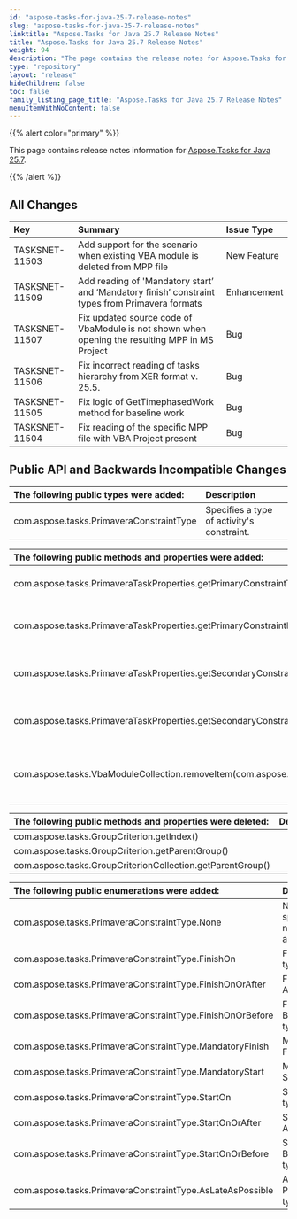 ```yaml
---
id: "aspose-tasks-for-java-25-7-release-notes"
slug: "aspose-tasks-for-java-25-7-release-notes"
linktitle: "Aspose.Tasks for Java 25.7 Release Notes"
title: "Aspose.Tasks for Java 25.7 Release Notes"
weight: 94
description: "The page contains the release notes for Aspose.Tasks for Java 25.7."
type: "repository"
layout: "release"
hideChildren: false
toc: false
family_listing_page_title: "Aspose.Tasks for Java 25.7 Release Notes"
menuItemWithNoContent: false
---
```


{{% alert color="primary" %}}

This page contains release notes information for [Aspose.Tasks for Java 25.7](https://releases.aspose.com/tasks/java/25-7/).

{{% /alert %}}
## **All Changes**

|**Key**|**Summary**|**Issue Type**|
| :- | :- | :- |
| TASKSNET-11503 | Add support for the scenario when existing VBA module is deleted from MPP file | New Feature |
| TASKSNET-11509 | Add reading of  'Mandatory start’ and ‘Mandatory finish’ constraint types from Primavera formats | Enhancement |
| TASKSNET-11507 | Fix updated source code of VbaModule is not shown when opening the resulting MPP in MS Project | Bug |
| TASKSNET-11506 | Fix incorrect reading of tasks hierarchy from XER format v. 25.5. | Bug |
| TASKSNET-11505 | Fix logic of GetTimephasedWork method for baseline work | Bug |
| TASKSNET-11504 | Fix reading of the specific MPP file with VBA Project present | Bug |

## **Public API and Backwards Incompatible Changes**

|**The following public types were added:**|**Description**|
| :- | :- |
| com.aspose.tasks.PrimaveraConstraintType | Specifies a type of activity's constraint. |

|**The following public methods and properties were added:**|**Description**|
| :- | :- |
| com.aspose.tasks.PrimaveraTaskProperties.getPrimaryConstraintType() | Gets a type of primary constraint. |
| com.aspose.tasks.PrimaveraTaskProperties.getPrimaryConstraintDate() | Gets the date of primary constraint. |
| com.aspose.tasks.PrimaveraTaskProperties.getSecondaryConstraintType() | Gets a type of secondary constraint. |
| com.aspose.tasks.PrimaveraTaskProperties.getSecondaryConstraintDate() | Gets the date of secondary constraint. |
| com.aspose.tasks.VbaModuleCollection.removeItem(com.aspose.tasks.VbaModule) | Removes VBA module from collection. |

|**The following public methods and properties were deleted:**|**Description**|
| :- | :- |
| com.aspose.tasks.GroupCriterion.getIndex() |  |
| com.aspose.tasks.GroupCriterion.getParentGroup() |  |
| com.aspose.tasks.GroupCriterionCollection.getParentGroup() |  |

|**The following public enumerations were added:**|**Description**|
| :- | :- |
| com.aspose.tasks.PrimaveraConstraintType.None | Not specified or not applicable. |
| com.aspose.tasks.PrimaveraConstraintType.FinishOn | Finish On' type |
| com.aspose.tasks.PrimaveraConstraintType.FinishOnOrAfter | Finish On or After' type |
| com.aspose.tasks.PrimaveraConstraintType.FinishOnOrBefore | Finish On or Before' type |
| com.aspose.tasks.PrimaveraConstraintType.MandatoryFinish | Mandatory Finish' type |
| com.aspose.tasks.PrimaveraConstraintType.MandatoryStart | Mandatory Start' type |
| com.aspose.tasks.PrimaveraConstraintType.StartOn | Start On' type |
| com.aspose.tasks.PrimaveraConstraintType.StartOnOrAfter | Start On or After' type |
| com.aspose.tasks.PrimaveraConstraintType.StartOnOrBefore | Start On or Before' type |
| com.aspose.tasks.PrimaveraConstraintType.AsLateAsPossible | As Late As Possible' type |

